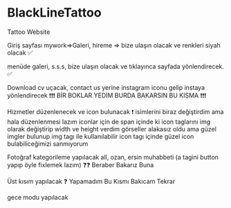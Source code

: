 # BlackLineTattoo
Tattoo Website

Giriş sayfası mywork=>Galeri, hireme => bize ulaşın olacak ve renkleri siyah olacak  ✅

menüde galeri, s.s.s, bize ulaşın olacak ve tıklayınca sayfada yönlendirecek.    ✅

Download cv uçacak, contact us yerine instagram iconu gelip instaya yönlendirecek  ❗❗❗ BİR BOKLAR YEDİM BURDA BAKARSIN BU KISMA ❗❗❗

Hizmetler düzenlenecek ve icon bulunacak  ❗ isimlerini biraz değiştirdim ama hala düzenlenmesi lazım iconlar için de span içinde ki icon taglarını img olarak değiştirip width ve height verdim görseller alakasız oldu ama güzel imgler bulunup img tagı ile kullanılabilir icon tagı içinde güzel icon bulabiliceğimizi sanmıyorum

Fotoğraf kategorileme yapılacak all, ozan, ersin muhabbeti (a tagini button yapıp öyle fixlemek lazım) ❓❓ Beraber Bakarız Buna

Üst kısım yapılacak  ❓ Yapamadım Bu Kısmı Bakıcam Tekrar

gece modu yapılacak   
